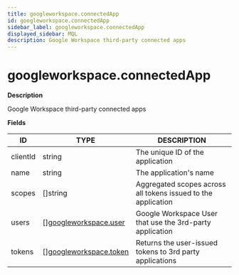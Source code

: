 ```yaml
---
title: googleworkspace.connectedApp
id: googleworkspace.connectedApp
sidebar_label: googleworkspace.connectedApp
displayed_sidebar: MQL
description: Google Workspace third-party connected apps
---
```


# googleworkspace.connectedApp

**Description**

Google Workspace third-party connected apps

**Fields**

| ID       | TYPE                                                        | DESCRIPTION                                                   |
| -------- | ----------------------------------------------------------- | ------------------------------------------------------------- |
| clientId | string                                                      | The unique ID of the application                              |
| name     | string                                                      | The application's name                                        |
| scopes   | &#91;&#93;string                                            | Aggregated scopes across all tokens issued to the application |
| users    | &#91;&#93;[googleworkspace.user](googleworkspace.user.md)   | Google Workspace User that use the 3rd-party application      |
| tokens   | &#91;&#93;[googleworkspace.token](googleworkspace.token.md) | Returns the user-issued tokens to 3rd party applications      |

